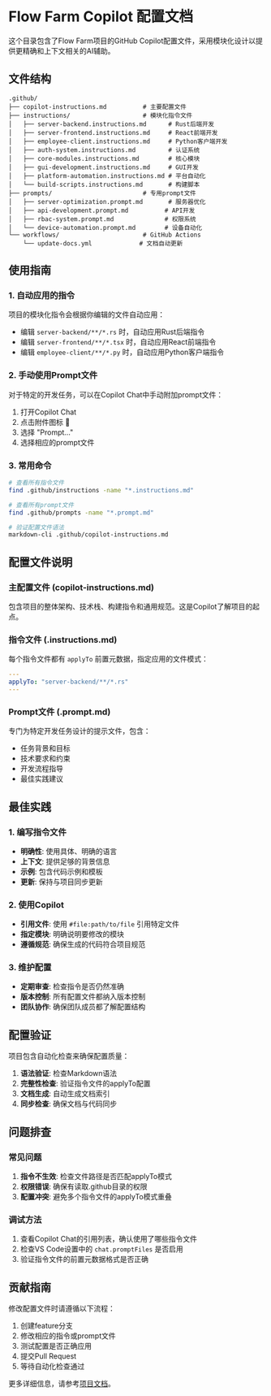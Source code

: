 # Flow Farm Copilot 配置文档

这个目录包含了Flow Farm项目的GitHub Copilot配置文件，采用模块化设计以提供更精确和上下文相关的AI辅助。

## 文件结构

```
.github/
├── copilot-instructions.md          # 主要配置文件
├── instructions/                    # 模块化指令文件
│   ├── server-backend.instructions.md      # Rust后端开发
│   ├── server-frontend.instructions.md     # React前端开发
│   ├── employee-client.instructions.md     # Python客户端开发
│   ├── auth-system.instructions.md         # 认证系统
│   ├── core-modules.instructions.md        # 核心模块
│   ├── gui-development.instructions.md     # GUI开发
│   ├── platform-automation.instructions.md # 平台自动化
│   └── build-scripts.instructions.md       # 构建脚本
├── prompts/                         # 专用prompt文件
│   ├── server-optimization.prompt.md       # 服务器优化
│   ├── api-development.prompt.md          # API开发
│   ├── rbac-system.prompt.md              # 权限系统
│   └── device-automation.prompt.md        # 设备自动化
└── workflows/                       # GitHub Actions
    └── update-docs.yml             # 文档自动更新
```

## 使用指南

### 1. 自动应用的指令

项目的模块化指令会根据你编辑的文件自动应用：

- 编辑 `server-backend/**/*.rs` 时，自动应用Rust后端指令
- 编辑 `server-frontend/**/*.tsx` 时，自动应用React前端指令
- 编辑 `employee-client/**/*.py` 时，自动应用Python客户端指令

### 2. 手动使用Prompt文件

对于特定的开发任务，可以在Copilot Chat中手动附加prompt文件：

1. 打开Copilot Chat
2. 点击附件图标 📎
3. 选择 "Prompt..." 
4. 选择相应的prompt文件

### 3. 常用命令

```bash
# 查看所有指令文件
find .github/instructions -name "*.instructions.md"

# 查看所有prompt文件  
find .github/prompts -name "*.prompt.md"

# 验证配置文件语法
markdown-cli .github/copilot-instructions.md
```

## 配置文件说明

### 主配置文件 (copilot-instructions.md)

包含项目的整体架构、技术栈、构建指令和通用规范。这是Copilot了解项目的起点。

### 指令文件 (.instructions.md)

每个指令文件都有 `applyTo` 前置元数据，指定应用的文件模式：

```yaml
---
applyTo: "server-backend/**/*.rs"
---
```

### Prompt文件 (.prompt.md)

专门为特定开发任务设计的提示文件，包含：
- 任务背景和目标
- 技术要求和约束
- 开发流程指导
- 最佳实践建议

## 最佳实践

### 1. 编写指令文件

- **明确性**: 使用具体、明确的语言
- **上下文**: 提供足够的背景信息
- **示例**: 包含代码示例和模板
- **更新**: 保持与项目同步更新

### 2. 使用Copilot

- **引用文件**: 使用 `#file:path/to/file` 引用特定文件
- **指定模块**: 明确说明要修改的模块
- **遵循规范**: 确保生成的代码符合项目规范

### 3. 维护配置

- **定期审查**: 检查指令是否仍然准确
- **版本控制**: 所有配置文件都纳入版本控制
- **团队协作**: 确保团队成员都了解配置结构

## 配置验证

项目包含自动化检查来确保配置质量：

1. **语法验证**: 检查Markdown语法
2. **完整性检查**: 验证指令文件的applyTo配置
3. **文档生成**: 自动生成文档索引
4. **同步检查**: 确保文档与代码同步

## 问题排查

### 常见问题

1. **指令不生效**: 检查文件路径是否匹配applyTo模式
2. **权限错误**: 确保有读取.github目录的权限
3. **配置冲突**: 避免多个指令文件的applyTo模式重叠

### 调试方法

1. 查看Copilot Chat的引用列表，确认使用了哪些指令文件
2. 检查VS Code设置中的 `chat.promptFiles` 是否启用
3. 验证指令文件的前置元数据格式是否正确

## 贡献指南

修改配置文件时请遵循以下流程：

1. 创建feature分支
2. 修改相应的指令或prompt文件
3. 测试配置是否正确应用
4. 提交Pull Request
5. 等待自动化检查通过

更多详细信息，请参考[项目文档](../docs/README.md)。
